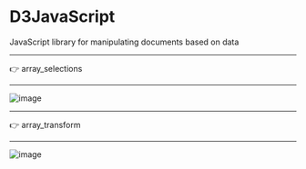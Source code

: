 # D3JavaScript
JavaScript library for manipulating documents based on data
***
:point_right: array_selections
***
![image](https://user-images.githubusercontent.com/19554935/47954640-9f778780-df62-11e8-9e7d-1140cfe9fdee.png)
***
:point_right: array_transform
***
![image](https://user-images.githubusercontent.com/19554935/47954677-4a884100-df63-11e8-82c8-275f3ebc0275.png)
